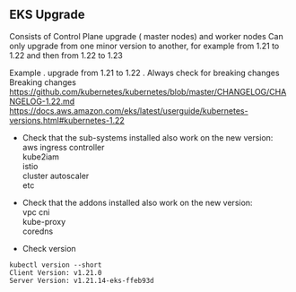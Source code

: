 ## EKS Upgrade

Consists of Control Plane upgrade ( master nodes) and worker nodes
Can only upgrade from one minor version to another, for example from 1.21 to 1.22 and then from 1.22 to 1.23

Example . upgrade from 1.21 to 1.22 . Always check for breaking changes
Breaking changes https://github.com/kubernetes/kubernetes/blob/master/CHANGELOG/CHANGELOG-1.22.md \
https://docs.aws.amazon.com/eks/latest/userguide/kubernetes-versions.html#kubernetes-1.22

* Check that the sub-systems installed also work on the new version: \
aws ingress controller \
kube2iam \
istio \
cluster autoscaler \
etc

* Check that the addons installed also work on the new version: \
vpc cni \
kube-proxy \
coredns

* Check version
```
kubectl version --short
Client Version: v1.21.0
Server Version: v1.21.14-eks-ffeb93d
```